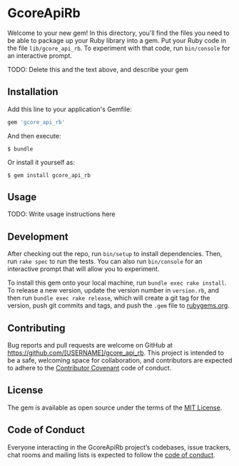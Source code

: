 # GcoreApiRb

Welcome to your new gem! In this directory, you'll find the files you need to be able to package up your Ruby library into a gem. Put your Ruby code in the file `lib/gcore_api_rb`. To experiment with that code, run `bin/console` for an interactive prompt.

TODO: Delete this and the text above, and describe your gem

## Installation

Add this line to your application's Gemfile:

```ruby
gem 'gcore_api_rb'
```

And then execute:

    $ bundle

Or install it yourself as:

    $ gem install gcore_api_rb

## Usage

TODO: Write usage instructions here

## Development

After checking out the repo, run `bin/setup` to install dependencies. Then, run `rake spec` to run the tests. You can also run `bin/console` for an interactive prompt that will allow you to experiment.

To install this gem onto your local machine, run `bundle exec rake install`. To release a new version, update the version number in `version.rb`, and then run `bundle exec rake release`, which will create a git tag for the version, push git commits and tags, and push the `.gem` file to [rubygems.org](https://rubygems.org).

## Contributing

Bug reports and pull requests are welcome on GitHub at https://github.com/[USERNAME]/gcore_api_rb. This project is intended to be a safe, welcoming space for collaboration, and contributors are expected to adhere to the [Contributor Covenant](http://contributor-covenant.org) code of conduct.

## License

The gem is available as open source under the terms of the [MIT License](https://opensource.org/licenses/MIT).

## Code of Conduct

Everyone interacting in the GcoreApiRb project’s codebases, issue trackers, chat rooms and mailing lists is expected to follow the [code of conduct](https://github.com/[USERNAME]/gcore_api_rb/blob/master/CODE_OF_CONDUCT.md).
